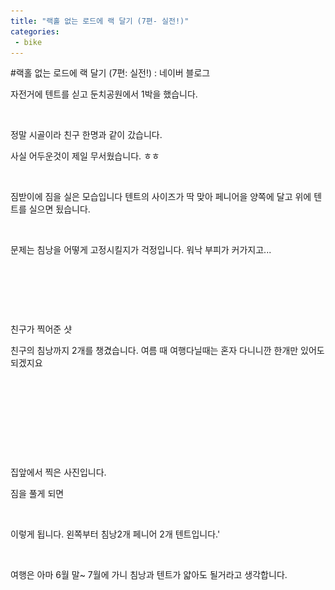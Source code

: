```yaml
---
title: "랙홀 없는 로드에 랙 달기 (7편- 실전!)"
categories:
 - bike
---
```

#랙홀 없는 로드에 랙 달기 (7편: 실전!) : 네이버 블로그
<div class="wrap_rabbit pcol2 _param(1) _postViewArea221562743938" id="post-view221562743938">
<!-- Rabbit HTML --><div class="se-viewer se-theme-default" lang="ko-KR">
<!-- SE_DOC_HEADER_END -->
<div class="se-main-container">
<div class="se-component se-text se-l-default" id="SE-0dbb997a-c041-4e4e-91da-c66cef51f5d7">
<div class="se-component-content">
<div class="se-section se-section-text se-l-default">
<div class="se-module se-module-text"><!-- SE-TEXT { --><p class="se-text-paragraph se-text-paragraph-align-" id="SE-edddd75c-6542-416b-9dc5-e4a5f0642cbe" style=""><span class="se-fs- se-ff-" id="SE-6b8e0271-2cf8-4191-8bb0-6f3fa6ce2ed9" style="">자전거에 텐트를 싣고 둔치공원에서 1박을 했습니다.</span></p><!-- } SE-TEXT --><!-- SE-TEXT { --><p class="se-text-paragraph se-text-paragraph-align-" id="SE-b3b48948-9d83-42c3-abb5-5b4e69efe697" style=""><span class="se-fs- se-ff-" id="SE-550eeed6-3cdd-4e58-b2ed-b8c428c4a2f7" style="">​</span></p><!-- } SE-TEXT --><!-- SE-TEXT { --><p class="se-text-paragraph se-text-paragraph-align-" id="SE-6327d6ad-57c9-41d4-9b80-519ce6adb020" style=""><span class="se-fs- se-ff-" id="SE-8b9e769b-768c-4f12-8449-aab87756a182" style="">정말 시골이라 친구 한명과 같이 갔습니다.</span></p><!-- } SE-TEXT --><!-- SE-TEXT { --><p class="se-text-paragraph se-text-paragraph-align-" id="SE-af8d497b-39c8-4c13-a579-66216a26dfe5" style=""><span class="se-fs- se-ff-" id="SE-c3c5ae1c-ab7d-4f56-a3a0-d1c2f6f7589a" style="">사실 어두운것이 제일 무서웠습니다. ㅎㅎ</span></p><!-- } SE-TEXT --></div>
</div>
</div>
</div> <div class="se-component se-image se-l-default" id="SE-b72cd35a-88b7-4d46-a4a1-a0558932c17f">
<div class="se-component-content se-component-content-fit">
<div class="se-section se-section-image se-l-default se-section-align-">
<a class="se-module se-module-image __se_image_link __se_link" data-linkdata='{"id" : "SE-b72cd35a-88b7-4d46-a4a1-a0558932c17f", "src" : "https://postfiles.pstatic.net/MjAxOTA2MDNfNzIg/MDAxNTU5NTQyNjQxMzcx.BVvdRR5vt2ZBIJjP-Vx3_Ppfw2mjKwa127lp2F7sSiwg.QCZwZt9iR7Yct-tckAhQ6DXEANP-4q7JlwSUF2vQSDwg.JPEG.dls32208/20190602_084838.jpg", "linkUse" : "false", "link" : ""}' data-linktype="img" href="#" onclick="return false;" style=" ">
<img alt="" class="se-image-resource" data-height="1232" data-lazy-src="https://postfiles.pstatic.net/MjAxOTA2MDNfNzIg/MDAxNTU5NTQyNjQxMzcx.BVvdRR5vt2ZBIJjP-Vx3_Ppfw2mjKwa127lp2F7sSiwg.QCZwZt9iR7Yct-tckAhQ6DXEANP-4q7JlwSUF2vQSDwg.JPEG.dls32208/20190602_084838.jpg?type=w966" data-width="693" src="https://raw.githubusercontent.com/rage147-OwO/rage147-OwO.github.io/master/_images/images/2019-6-15-랙홀 없는 로드에 랙 달기 (7편- 실전!)/0.jpg">
</a> </div>
</div>
</div> <div class="se-component se-text se-l-default" id="SE-176e03a5-51ec-4cad-b8fc-e525d201cb50">
<div class="se-component-content">
<div class="se-section se-section-text se-l-default">
<div class="se-module se-module-text"><!-- SE-TEXT { --><p class="se-text-paragraph se-text-paragraph-align-" id="SE-5f84c40e-7395-458f-aa88-49606f81930d" style=""><span class="se-fs- se-ff-" id="SE-ca4fd776-ffaf-438b-a6c3-9674d3229b43" style="">짐받이에 짐을 실은 모습입니다 텐트의 사이즈가 딱 맞아 페니어을 양쪽에 달고 위에 텐트를 실으면 됬습니다.</span></p><!-- } SE-TEXT --><!-- SE-TEXT { --><p class="se-text-paragraph se-text-paragraph-align-" id="SE-398da4b5-dddd-44f5-952f-8ec4fb620692" style=""><span class="se-fs- se-ff-" id="SE-f405385c-0884-4f10-a76f-ff7fb98bb681" style="">​</span></p><!-- } SE-TEXT --><!-- SE-TEXT { --><p class="se-text-paragraph se-text-paragraph-align-" id="SE-d2a3a867-fe7b-41fd-97d9-6a1110f55753" style=""><span class="se-fs- se-ff-" id="SE-8e252ae2-8e99-4a9e-bcdf-d421610bc0c4" style="">문제는 침낭을 어떻게 고정시킬지가 걱정입니다. 워낙 부피가 커가지고...</span></p><!-- } SE-TEXT --><!-- SE-TEXT { --><p class="se-text-paragraph se-text-paragraph-align-" id="SE-28c12752-6f35-400f-98bf-8e234d970f2b" style=""><span class="se-fs- se-ff-" id="SE-9915e343-15e6-470f-aa29-0652fc1112d1" style="">​</span></p><!-- } SE-TEXT --><!-- SE-TEXT { --><p class="se-text-paragraph se-text-paragraph-align-" id="SE-b3fceba7-35dd-44f4-a39b-43e3c2cf75c2" style=""><span class="se-fs- se-ff-" id="SE-84c070c0-5984-4052-8041-46577cdeba86" style="">​</span></p><!-- } SE-TEXT --></div>
</div>
</div>
</div> <div class="se-component se-image se-l-default" id="SE-60f1f6d6-5aa5-4f13-80ce-5d2ecefb36dc">
<div class="se-component-content se-component-content-fit">
<div class="se-section se-section-image se-l-default se-section-align-">
<a class="se-module se-module-image __se_image_link __se_link" data-linkdata='{"id" : "SE-60f1f6d6-5aa5-4f13-80ce-5d2ecefb36dc", "src" : "https://postfiles.pstatic.net/MjAxOTA2MTVfMTI0/MDAxNTYwNTc4MDczMjY2.ToLWljmgHdA7SeOdpuIjDjHzVOpu5IxGZ60Wm6GveV8g.G2cjdr0bKEXdNXo8TnSzLh4MTd-gcFyAKnp4_Mo8YjMg.JPEG.dls32208/SE-60f1f6d6-5aa5-4f13-80ce-5d2ecefb36dc.jpg", "linkUse" : "false", "link" : ""}' data-linktype="img" href="#" onclick="return false;" style=" ">
<img alt="" class="se-image-resource" data-height="1232" data-lazy-src="https://postfiles.pstatic.net/MjAxOTA2MTVfMTI0/MDAxNTYwNTc4MDczMjY2.ToLWljmgHdA7SeOdpuIjDjHzVOpu5IxGZ60Wm6GveV8g.G2cjdr0bKEXdNXo8TnSzLh4MTd-gcFyAKnp4_Mo8YjMg.JPEG.dls32208/SE-60f1f6d6-5aa5-4f13-80ce-5d2ecefb36dc.jpg?type=w966" data-width="693" src="https://raw.githubusercontent.com/rage147-OwO/rage147-OwO.github.io/master/_images/images/2019-6-15-랙홀 없는 로드에 랙 달기 (7편- 실전!)/1.jpg">
</a> </div>
</div>
</div> <div class="se-component se-text se-l-default" id="SE-99d9731f-b805-499a-9190-413a7fae3824">
<div class="se-component-content">
<div class="se-section se-section-text se-l-default">
<div class="se-module se-module-text"><!-- SE-TEXT { --><p class="se-text-paragraph se-text-paragraph-align-" id="SE-e76898b2-5a99-4aee-a4ad-74e5acf61cb4" style=""><span class="se-fs- se-ff-" id="SE-9b6a9391-0763-4b16-9943-e3560343a789" style="">친구가 찍어준 샷</span></p><!-- } SE-TEXT --><!-- SE-TEXT { --><p class="se-text-paragraph se-text-paragraph-align-" id="SE-0a54c0f2-741a-4dc0-938b-0ed1fbe771cd" style=""><span class="se-fs- se-ff-" id="SE-d324f8d0-2055-4552-85d2-fafcff4264a2" style="">친구의 침낭까지 2개를 챙겼습니다. 여름 때 여행다닐때는 혼자 다니니깐 한개만 있어도 되겠지요</span></p><!-- } SE-TEXT --><!-- SE-TEXT { --><p class="se-text-paragraph se-text-paragraph-align-" id="SE-4cfd66f4-6251-421a-b20e-e55edc9c2f11" style=""><span class="se-fs- se-ff-" id="SE-5028289d-c47a-451c-ace3-f9542b6f9336" style="">​</span></p><!-- } SE-TEXT --><!-- SE-TEXT { --><p class="se-text-paragraph se-text-paragraph-align-" id="SE-8752d05b-c636-4d25-b5b6-bbf31d355d59" style=""><span class="se-fs- se-ff-" id="SE-2d5fd959-a386-4d38-b748-eccfccec5815" style="">​</span></p><!-- } SE-TEXT --><!-- SE-TEXT { --><p class="se-text-paragraph se-text-paragraph-align-" id="SE-eb7ea7ed-7426-45f8-8fa0-bc9d653843de" style=""><span class="se-fs- se-ff-" id="SE-b5025bfa-87b8-4aeb-b657-92d43da584d0" style="">​</span></p><!-- } SE-TEXT --></div>
</div>
</div>
</div> <div class="se-component se-image se-l-default" id="SE-ca7df288-627d-4dbf-9135-d76958d54464">
<div class="se-component-content se-component-content-fit">
<div class="se-section se-section-image se-l-default se-section-align-">
<a class="se-module se-module-image __se_image_link __se_link" data-linkdata='{"id" : "SE-ca7df288-627d-4dbf-9135-d76958d54464", "src" : "https://postfiles.pstatic.net/MjAxOTA2MDNfMzAg/MDAxNTU5NTQyNjQ0NzM0.dMLWaDeO4qOqC09ypGcg1TW9nRQghu9il29LqPhE9c8g.EyGB7kGXvosiH3dOzWlEYq3WQduBQiL4Y_oTTi0a8wEg.JPEG.dls32208/20190602_091730.jpg", "linkUse" : "false", "link" : ""}' data-linktype="img" href="#" onclick="return false;" style=" ">
<img alt="" class="se-image-resource" data-height="389" data-lazy-src="https://postfiles.pstatic.net/MjAxOTA2MDNfMzAg/MDAxNTU5NTQyNjQ0NzM0.dMLWaDeO4qOqC09ypGcg1TW9nRQghu9il29LqPhE9c8g.EyGB7kGXvosiH3dOzWlEYq3WQduBQiL4Y_oTTi0a8wEg.JPEG.dls32208/20190602_091730.jpg?type=w966" data-width="693" src="https://raw.githubusercontent.com/rage147-OwO/rage147-OwO.github.io/master/_images/images/2019-6-15-랙홀 없는 로드에 랙 달기 (7편- 실전!)/2.jpg">
</a> </div>
</div>
</div> <div class="se-component se-image se-l-default" id="SE-395c50e9-c0b9-49a6-9e3b-451f14796461">
<div class="se-component-content se-component-content-fit">
<div class="se-section se-section-image se-l-default se-section-align-">
<a class="se-module se-module-image __se_image_link __se_link" data-linkdata='{"id" : "SE-395c50e9-c0b9-49a6-9e3b-451f14796461", "src" : "https://postfiles.pstatic.net/MjAxOTA2MTVfOTIg/MDAxNTYwNTc4MTI2Mjg5.fNVgMCp9M5aLauaBKjz51npMXrLnLV2zC2DxsPAuDrEg.xvXigWNJ5ndJibMGa_0aMeFM2tm23NdEJQvWMxOf-cIg.JPEG.dls32208/SE-395c50e9-c0b9-49a6-9e3b-451f14796461.jpg", "linkUse" : "false", "link" : ""}' data-linktype="img" href="#" onclick="return false;" style=" ">
<img alt="" class="se-image-resource" data-height="389" data-lazy-src="https://postfiles.pstatic.net/MjAxOTA2MTVfOTIg/MDAxNTYwNTc4MTI2Mjg5.fNVgMCp9M5aLauaBKjz51npMXrLnLV2zC2DxsPAuDrEg.xvXigWNJ5ndJibMGa_0aMeFM2tm23NdEJQvWMxOf-cIg.JPEG.dls32208/SE-395c50e9-c0b9-49a6-9e3b-451f14796461.jpg?type=w966" data-width="693" src="https://raw.githubusercontent.com/rage147-OwO/rage147-OwO.github.io/master/_images/images/2019-6-15-랙홀 없는 로드에 랙 달기 (7편- 실전!)/3.jpg">
</a> </div>
</div>
</div> <div class="se-component se-text se-l-default" id="SE-1e73eae0-08f1-472c-a430-df6f185987cc">
<div class="se-component-content">
<div class="se-section se-section-text se-l-default">
<div class="se-module se-module-text"><!-- SE-TEXT { --><p class="se-text-paragraph se-text-paragraph-align-" id="SE-d369d36e-ec39-439a-b750-e4d09c9b5f86" style=""><span class="se-fs- se-ff-" id="SE-2a6c6d12-7bf3-4d3e-80dc-a79da20f8854" style="">집앞에서 찍은 사진입니다. </span></p><!-- } SE-TEXT --><!-- SE-TEXT { --><p class="se-text-paragraph se-text-paragraph-align-" id="SE-c18a4480-cd44-4c11-8d66-2c3a6565d5bb" style=""><span class="se-fs- se-ff-" id="SE-962945dd-942d-48c0-949c-4a769e1b206e" style="">짐을 풀게 되면</span></p><!-- } SE-TEXT --></div>
</div>
</div>
</div> <div class="se-component se-image se-l-default" id="SE-ede2364e-59b1-45ac-aca9-40da46664406">
<div class="se-component-content se-component-content-fit">
<div class="se-section se-section-image se-l-default se-section-align-">
<a class="se-module se-module-image __se_image_link __se_link" data-linkdata='{"id" : "SE-ede2364e-59b1-45ac-aca9-40da46664406", "src" : "https://postfiles.pstatic.net/MjAxOTA2MDNfMzAw/MDAxNTU5NTQyNjQ3MTc3.cmIi45dMeBo5p-odApiH8dAhTO3HLTW_ssPRtTK0jVIg.Or9PpfjG7wQNr29B4n3gxMCfnUIgoMc-0OTGS9m9n3Ug.JPEG.dls32208/20190602_091957.jpg", "linkUse" : "false", "link" : ""}' data-linktype="img" href="#" onclick="return false;" style=" ">
<img alt="" class="se-image-resource" data-height="389" data-lazy-src="https://postfiles.pstatic.net/MjAxOTA2MDNfMzAw/MDAxNTU5NTQyNjQ3MTc3.cmIi45dMeBo5p-odApiH8dAhTO3HLTW_ssPRtTK0jVIg.Or9PpfjG7wQNr29B4n3gxMCfnUIgoMc-0OTGS9m9n3Ug.JPEG.dls32208/20190602_091957.jpg?type=w966" data-width="693" src="https://raw.githubusercontent.com/rage147-OwO/rage147-OwO.github.io/master/_images/images/2019-6-15-랙홀 없는 로드에 랙 달기 (7편- 실전!)/4.jpg"/>
</a> </div>
</div>
</div> <div class="se-component se-text se-l-default" id="SE-ece3155a-2324-4334-a4f3-c05aeec8e8ee">
<div class="se-component-content">
<div class="se-section se-section-text se-l-default">
<div class="se-module se-module-text"><!-- SE-TEXT { --><p class="se-text-paragraph se-text-paragraph-align-" id="SE-153bc17e-77d9-4ea8-bfc9-15f7d100a6e5" style=""><span class="se-fs- se-ff-" id="SE-76febf3e-cce9-4665-8e3a-2d4bccfec338" style="">이렇게 됩니다. 왼쪽부터 침낭2개 페니어 2개 텐트입니다.'</span></p><!-- } SE-TEXT --><!-- SE-TEXT { --><p class="se-text-paragraph se-text-paragraph-align-" id="SE-ca951274-5e2e-4cc1-99f4-44e295d00fa3" style=""><span class="se-fs- se-ff-" id="SE-eb8b0c67-7e90-4325-a378-0341e7fa5eb0" style="">​</span></p><!-- } SE-TEXT --><!-- SE-TEXT { --><p class="se-text-paragraph se-text-paragraph-align-" id="SE-74574df7-203a-4750-b445-4d42746e40d0" style=""><span class="se-fs- se-ff-" id="SE-669ad126-3a5f-433b-8979-913bdd56d4d3" style="">여행은 아마 6월 말~ 7월에 가니 침낭과 텐트가 얇아도 될거라고 생각합니다.</span></p><!-- } SE-TEXT --><!-- SE-TEXT { --><p class="se-text-paragraph se-text-paragraph-align-" id="SE-6796d12c-89ac-4bac-8861-901ef5b2c934" style=""><span class="se-fs- se-ff-" id="SE-c3d103ba-e162-4e01-82e7-320616885d28" style="">​</span></p><!-- } SE-TEXT --></div>
</div>
</div>
</div> </div>
</div>
</div>